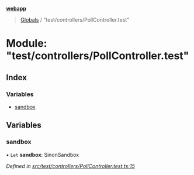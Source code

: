 **[webapp](../README.md)**

> [Globals](../globals.md) / "test/controllers/PollController.test"

# Module: "test/controllers/PollController.test"

## Index

### Variables

* [sandbox](_test_controllers_pollcontroller_test_.md#sandbox)

## Variables

### sandbox

• `Let` **sandbox**: SinonSandbox

*Defined in [src/test/controllers/PollController.test.ts:15](https://github.com/BESTUPC/voting-web-app/blob/08738de/src/test/controllers/PollController.test.ts#L15)*
